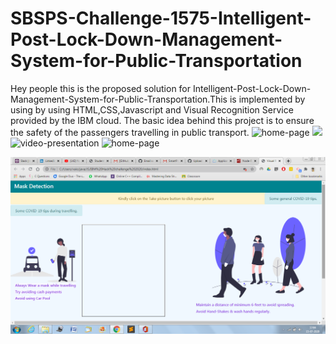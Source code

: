 # SBSPS-Challenge-1575-Intelligent-Post-Lock-Down-Management-System-for-Public-Transportation
Hey people this is the proposed solution for Intelligent-Post-Lock-Down-Management-System-for-Public-Transportation.This is implemented by using by using HTML,CSS,Javascript and
Visual Recognition Service provided by the IBM cloud. The basic idea behind this project is to ensure the safety of the passengers travelling in public transport.
![home-page](<https://drive.google.com/drive/u/2/search?q=screenshot3>)
<img src="https://raw.githubusercontent.com/vikhyat187/SmartPracticeschool/SBSPS-Challenge-1575-Intelligent-Post-Lock-Down-Management-System-for-Public-Transportation/master/HomePage.png?sanitize=true&raw=true" />
![video-presentation](<https://drive.google.com/drive/u/2/my-drive>)
![home-page](https://github.com/[vikhyat187]/[SmartPracticeschool/SBSPS-Challenge-1575-Intelligent-Post-Lock-Down-Management-System-for-Public-Transportation]/blob/[branch]/HomePage.jpg?raw=true)

![](https://github.com/SmartPracticeschool/SBSPS-Challenge-1575-Intelligent-Post-Lock-Down-Management-System-for-Public-Transportation/blob/master/HomePage.png)
